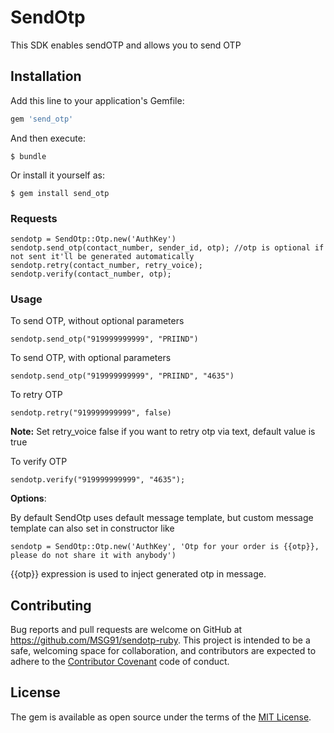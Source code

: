 # SendOtp

This SDK enables sendOTP and allows you to send OTP

## Installation

Add this line to your application's Gemfile:

```ruby
gem 'send_otp'
```

And then execute:

    $ bundle

Or install it yourself as:

    $ gem install send_otp  
        
### Requests  
```
sendotp = SendOtp::Otp.new('AuthKey')  
sendotp.send_otp(contact_number, sender_id, otp); //otp is optional if not sent it'll be generated automatically  
sendotp.retry(contact_number, retry_voice);  
sendotp.verify(contact_number, otp);  
```
### Usage

To send OTP, without optional parameters 
```
sendotp.send_otp("919999999999", "PRIIND")
```  

To send OTP, with optional parameters  
```
sendotp.send_otp("919999999999", "PRIIND", "4635")
```

To retry OTP
```
sendotp.retry("919999999999", false)
```
**Note:** Set retry_voice false if you want to retry otp via text, default value is true

To verify OTP

```
sendotp.verify("919999999999", "4635");
```
**Options**:

By default SendOtp uses default message template, but custom message template can also set in constructor like
```
sendotp = SendOtp::Otp.new('AuthKey', 'Otp for your order is {{otp}}, please do not share it with anybody')  
```  
{{otp}} expression is used to inject generated otp in message.


## Contributing

Bug reports and pull requests are welcome on GitHub at https://github.com/MSG91/sendotp-ruby. This project is intended to be a safe, welcoming space for collaboration, and contributors are expected to adhere to the [Contributor Covenant](http://contributor-covenant.org) code of conduct.


## License

The gem is available as open source under the terms of the [MIT License](http://opensource.org/licenses/MIT).

